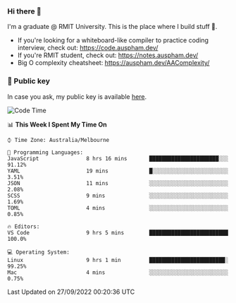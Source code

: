 ### Hi there 👋

I'm a graduate @ RMIT University. This is the place where I build stuff 👀. 

- If you're looking for a whiteboard-like compiler to practice coding interview, check out: https://code.auspham.dev/
- If you're RMIT student, check out: https://notes.auspham.dev/
- Big O complexity cheatsheet: https://auspham.dev/AAComplexity/

### 🔑 Public key

In case you ask, my public key is available [here](https://public.auspham.dev/).

<!--START_SECTION:waka-->
![Code Time](http://img.shields.io/badge/Code%20Time-871%20hrs%2021%20mins-blue)

📊 **This Week I Spent My Time On** 

```text
⌚︎ Time Zone: Australia/Melbourne

💬 Programming Languages: 
JavaScript               8 hrs 16 mins       ██████████████████████░░░   91.12% 
YAML                     19 mins             █░░░░░░░░░░░░░░░░░░░░░░░░   3.51% 
JSON                     11 mins             ░░░░░░░░░░░░░░░░░░░░░░░░░   2.08% 
SCSS                     9 mins              ░░░░░░░░░░░░░░░░░░░░░░░░░   1.69% 
TOML                     4 mins              ░░░░░░░░░░░░░░░░░░░░░░░░░   0.85%

🔥 Editors: 
VS Code                  9 hrs 5 mins        █████████████████████████   100.0%

💻 Operating System: 
Linux                    9 hrs 1 min         ████████████████████████░   99.25% 
Mac                      4 mins              ░░░░░░░░░░░░░░░░░░░░░░░░░   0.75%

```


 Last Updated on 27/09/2022 00:20:36 UTC
<!--END_SECTION:waka-->

<!--
**rockmanvnx6/rockmanvnx6** is a ✨ _special_ ✨ repository because its `README.md` (this file) appears on your GitHub profile.

Here are some ideas to get you started:

- 🔭 I’m currently working on ...
- 🌱 I’m currently learning ...
- 👯 I’m looking to collaborate on ...
- 🤔 I’m looking for help with ...
- 💬 Ask me about ...
- 📫 How to reach me: ...
- 😄 Pronouns: ...
- ⚡ Fun fact: ...
-->
